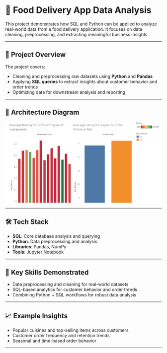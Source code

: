 # 🍔 Food Delivery App Data Analysis

This project demonstrates how SQL and Python can be applied to analyze real-world data from a food delivery application. It focuses on data cleaning, preprocessing, and extracting meaningful business insights.

---

## 📌 Project Overview

The project covers:
- Cleaning and preprocessing raw datasets using **Python** and **Pandas**  
- Applying **SQL queries** to extract insights about customer behavior and order trends  
- Optimizing data for downstream analysis and reporting  

---

## 🧱 Architecture Diagram

![Architecture Diagram](docs/Data_Diagram.png)

---

## 🛠️ Tech Stack

- **SQL**: Core database analysis and querying  
- **Python**: Data preprocessing and analysis  
- **Libraries**: Pandas, NumPy  
- **Tools**: Jupyter Notebook  

---

## 🎯 Key Skills Demonstrated

- Data preprocessing and cleaning for real-world datasets  
- SQL-based analytics for customer behavior and order trends  
- Combining Python + SQL workflows for robust data analysis  

---

## 📈 Example Insights

- Popular cuisines and top-selling items across customers  
- Customer order frequency and retention trends  
- Seasonal and time-based order behavior  

---
